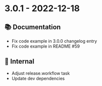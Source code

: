 # 3.0.1 - 2022-12-18

## 📚 Documentation
* Fix code example in 3.0.0  changelog entry
* Fix code example in README #59

## 🔩  Internal
*  Adjust release.workflow task
*  Update dev dependencies
